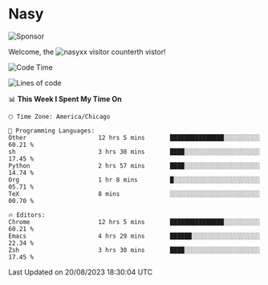 # Nasy

<!--
<p align="center">
<img height="200" src="https://github-readme-stats.vercel.app/api?username=nasyxx&count_private=true&show_icons=true&theme=dracula&include_all_commits=true"/>
<img height="200" src="https://github-readme-stats.vercel.app/api/top-langs/?username=nasyxx&theme=dracula&hide=html,jupyter+notebook&count_private=true&show_icons=true"/>
</p>

  
----------------
-->

![Sponsor](https://img.shields.io/static/v1.svg?label=Sponsor&message=%E2%9D%A4&logo=GitHub&style=flat&color=pink)
 
Welcome, the ![nasyxx visitor counter](https://count.getloli.com/get/@nasyxx?theme=rule34)th vistor!
 
<!--START_SECTION:waka-->
![Code Time](http://img.shields.io/badge/Code%20Time-3%2C658%20hrs%2013%20mins-blue)

![Lines of code](https://img.shields.io/badge/From%20Hello%20World%20I%27ve%20Written-6.3%20million%20lines%20of%20code-blue)

📊 **This Week I Spent My Time On** 

```text
🕑︎ Time Zone: America/Chicago

💬 Programming Languages: 
Other                    12 hrs 5 mins       ███████████████░░░░░░░░░░   60.21 % 
sh                       3 hrs 30 mins       ████░░░░░░░░░░░░░░░░░░░░░   17.45 % 
Python                   2 hrs 57 mins       ████░░░░░░░░░░░░░░░░░░░░░   14.74 % 
Org                      1 hr 8 mins         █░░░░░░░░░░░░░░░░░░░░░░░░   05.71 % 
TeX                      8 mins              ░░░░░░░░░░░░░░░░░░░░░░░░░   00.70 % 

🔥 Editors: 
Chrome                   12 hrs 5 mins       ███████████████░░░░░░░░░░   60.21 % 
Emacs                    4 hrs 29 mins       ██████░░░░░░░░░░░░░░░░░░░   22.34 % 
Zsh                      3 hrs 30 mins       ████░░░░░░░░░░░░░░░░░░░░░   17.45 % 
```


 Last Updated on 20/08/2023 18:30:04 UTC
<!--END_SECTION:waka-->

<!-- ![visitors](https://visitor-badge.laobi.icu/badge?page_id=nasyxx.nasyxx) -->
